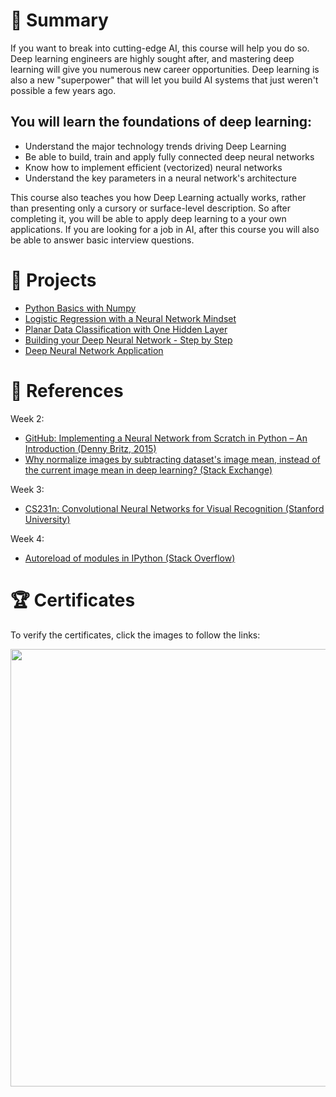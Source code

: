 # 📄 Summary
If you want to break into cutting-edge AI, this course will help you do so. Deep learning engineers are highly sought after, and mastering deep learning will give you numerous new career opportunities. Deep learning is also a new "superpower" that will let you build AI systems that just weren't possible a few years ago.

## You will learn the foundations of deep learning:

* Understand the major technology trends driving Deep Learning
* Be able to build, train and apply fully connected deep neural networks
* Know how to implement efficient (vectorized) neural networks
* Understand the key parameters in a neural network's architecture

This course also teaches you how Deep Learning actually works, rather than presenting only a cursory or surface-level description. So after completing it, you will be able to apply deep learning to a your own applications. If you are looking for a job in AI, after this course you will also be able to answer basic interview questions.

# 📂 Projects
* [Python Basics with Numpy](https://github.com/mauritsvzb/DeepLearning.AI-Deep-Learning-Specialization/blob/main/01.%20Neural%20Networks%20and%20Deep%20Learning/02.%20Neural%20Networks%20Basics/Python_Basics_with_Numpy.ipynb)
* [Logistic Regression with a Neural Network Mindset](https://github.com/mauritsvzb/DeepLearning.AI-Deep-Learning-Specialization/blob/main/01.%20Neural%20Networks%20and%20Deep%20Learning/02.%20Neural%20Networks%20Basics/Logistic_Regression_with_a_Neural_Network_mindset.ipynb)
* [Planar Data Classification with One Hidden Layer](https://github.com/mauritsvzb/DeepLearning.AI-Deep-Learning-Specialization/blob/main/01.%20Neural%20Networks%20and%20Deep%20Learning/03.%20Shallow%20neural%20networks/Planar_data_classification_with_one_hidden_layer.ipynb)
* [Building your Deep Neural Network - Step by Step](https://github.com/mauritsvzb/DeepLearning.AI-Deep-Learning-Specialization/blob/main/01.%20Neural%20Networks%20and%20Deep%20Learning/04.%20Deep%20Neural%20Networks/Building_your_Deep_Neural_Network_Step_by_Step.ipynb)
* [Deep Neural Network Application](https://github.com/mauritsvzb/DeepLearning.AI-Deep-Learning-Specialization/blob/main/01.%20Neural%20Networks%20and%20Deep%20Learning/04.%20Deep%20Neural%20Networks/Deep%20Neural%20Network%20-%20Application.ipynb)

# 📄 References
Week 2:
* [GitHub: Implementing a Neural Network from Scratch in Python – An Introduction  (Denny Britz, 2015)](https://github.com/dennybritz/nn-from-scratch)
* [Why normalize images by subtracting dataset's image mean, instead of the current image mean in deep learning? (Stack Exchange)](https://stats.stackexchange.com/questions/211436/why-normalize-images-by-subtracting-datasets-image-mean-instead-of-the-current)

Week 3:
* [CS231n: Convolutional Neural Networks for Visual Recognition (Stanford University)](https://cs231n.github.io/neural-networks-case-study/)

Week 4:
* [Autoreload of modules in IPython (Stack Overflow)](https://stackoverflow.com/questions/1907993/autoreload-of-modules-in-ipython)

# 🏆 Certificates
To verify the certificates, click the images to follow the links:

[<img src="https://github.com/mauritsvzb/IBM-Data-Science-Professional-Certificate/assets/13508894/b3ed2887-e6ab-4c45-81b3-4a14fc7bc158.png" width="700">](https://coursera.org/share/e6e8dacab832016856c8ca0c60bb2990)
